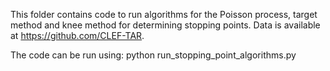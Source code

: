 This folder contains code to run algorithms for the Poisson process, target method and knee method for determining stopping points.
Data is available at https://github.com/CLEF-TAR.

The code can be run using: python run_stopping_point_algorithms.py
